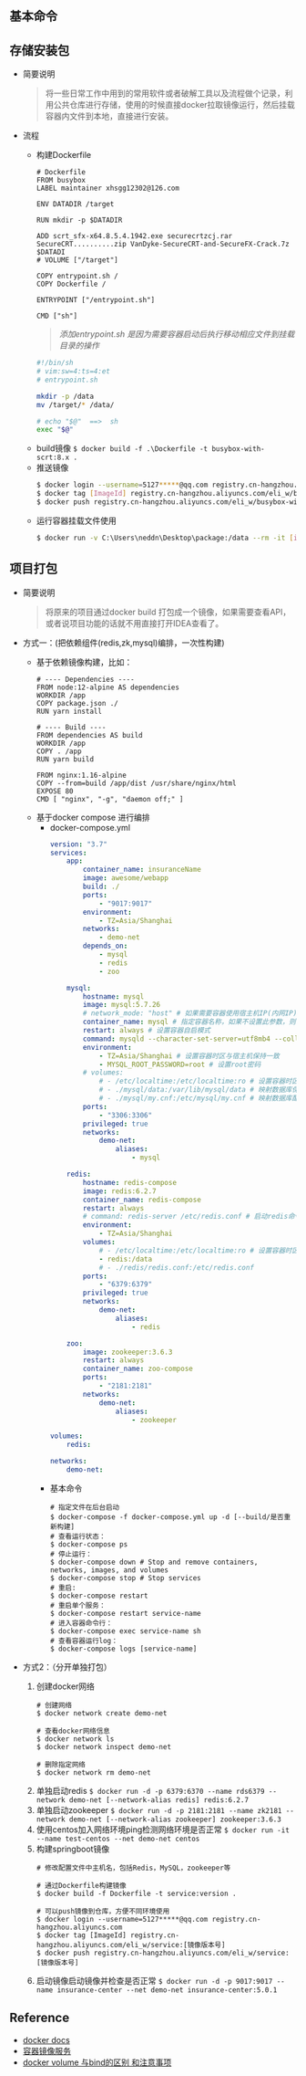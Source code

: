 ## 基本命令

## 存储安装包

* 简要说明
    > 将一些日常工作中用到的常用软件或者破解工具以及流程做个记录，利用公共仓库进行存储，使用的时候直接docker拉取镜像运行，然后挂载容器内文件到本地，直接进行安装。

* 流程
    
    - 构建Dockerfile	
        ```docker
        # Dockerfile
        FROM busybox
        LABEL maintainer xhsgg12302@126.com

        ENV DATADIR /target

        RUN mkdir -p $DATADIR

        ADD scrt_sfx-x64.8.5.4.1942.exe securecrtzcj.rar SecureCRT..........zip VanDyke-SecureCRT-and-SecureFX-Crack.7z  $DATADI
        # VOLUME ["/target"]

        COPY entrypoint.sh /
        COPY Dockerfile /

        ENTRYPOINT ["/entrypoint.sh"]

        CMD ["sh"]
        ```
        > *添加entrypoint.sh 是因为需要容器启动后执行移动相应文件到挂载目录的操作*
        ```bash
        #!/bin/sh
        # vim:sw=4:ts=4:et
        # entrypoint.sh

        mkdir -p /data
        mv /target/* /data/

        # echo "$@"  ==>  sh
        exec "$@"
        ```
    - build镜像 `$ docker build -f .\Dockerfile -t busybox-with-scrt:8.x . `
    - 推送镜像
        ```bash
        $ docker login --username=5127*****@qq.com registry.cn-hangzhou.aliyuncs.com
        $ docker tag [ImageId] registry.cn-hangzhou.aliyuncs.com/eli_w/busybox-with-scrt:[镜像版本号]
        $ docker push registry.cn-hangzhou.aliyuncs.com/eli_w/busybox-with-scrt:[镜像版本号]
        ```
    - 运行容器挂载文件使用
        ```bash
        $ docker run -v C:\Users\neddn\Desktop\package:/data --rm -it [imageId]
        ```

## 项目打包
* 简要说明
    > 将原来的项目通过docker build 打包成一个镜像，如果需要查看API，或者说项目功能的话就不用直接打开IDEA查看了。

* 方式一：(把依赖组件(redis,zk,mysql)编排，一次性构建)
    - 基于依赖镜像构建，比如：
        ```docker
        # ---- Dependencies ----
        FROM node:12-alpine AS dependencies
        WORKDIR /app
        COPY package.json ./
        RUN yarn install

        # ---- Build ----
        FROM dependencies AS build
        WORKDIR /app
        COPY . /app
        RUN yarn build

        FROM nginx:1.16-alpine
        COPY --from=build /app/dist /usr/share/nginx/html
        EXPOSE 80
        CMD [ "nginx", "-g", "daemon off;" ]
        ```
    - 基于docker compose 进行编排
        * docker-compose.yml
            ```yaml
            version: "3.7"
            services:
                app:
                    container_name: insuranceName
                    image: awesome/webapp
                    build: ./
                    ports:
                        - "9017:9017"
                    environment:
                        - TZ=Asia/Shanghai
                    networks:
                        - demo-net
                    depends_on:
                        - mysql
                        - redis
                        - zoo

                mysql:
                    hostname: mysql
                    image: mysql:5.7.26
                    # network_mode: "host" # 如果需要容器使用宿主机IP(内网IP)，则可以配置此项
                    container_name: mysql # 指定容器名称，如果不设置此参数，则由系统自动生成
                    restart: always # 设置容器自启模式
                    command: mysqld --character-set-server=utf8mb4 --collation-server=utf8mb4_unicode_ci # 设置utf8字符集
                    environment:
                        - TZ=Asia/Shanghai # 设置容器时区与宿主机保持一致
                        - MYSQL_ROOT_PASSWORD=root # 设置root密码
                    # volumes:
                        # - /etc/localtime:/etc/localtime:ro # 设置容器时区与宿主机保持一致
                        # - ./mysql/data:/var/lib/mysql/data # 映射数据库保存目录到宿主机，防止数据丢失
                        # - ./mysql/my.cnf:/etc/mysql/my.cnf # 映射数据库配置文件
                    ports:
                        - "3306:3306"
                    privileged: true
                    networks:
                        demo-net:
                            aliases:
                                - mysql

                redis:
                    hostname: redis-compose
                    image: redis:6.2.7
                    container_name: redis-compose
                    restart: always
                    # command: redis-server /etc/redis.conf # 启动redis命令
                    environment:
                        - TZ=Asia/Shanghai
                    volumes:
                        # - /etc/localtime:/etc/localtime:ro # 设置容器时区与宿主机保持一致
                        - redis:/data
                        # - ./redis/redis.conf:/etc/redis.conf
                    ports:
                        - "6379:6379"
                    privileged: true
                    networks:
                        demo-net:
                            aliases:
                                - redis

                zoo:
                    image: zookeeper:3.6.3
                    restart: always
                    container_name: zoo-compose
                    ports:
                        - "2181:2181"
                    networks:
                        demo-net:
                            aliases:
                                - zookeeper

            volumes:
                redis:

            networks:
                demo-net: 
            ```
        * 基本命令
            ```shell
            # 指定文件在后台启动
            $ docker-compose -f docker-compose.yml up -d [--build/是否重新构建]           
            # 查看运行状态：
            $ docker-compose ps
            # 停止运行：
            $ docker-compose down # Stop and remove containers, networks, images, and volumes
            $ docker-compose stop # Stop services
            # 重启:
            $ docker-compose restart
            # 重启单个服务：
            $ docker-compose restart service-name
            # 进入容器命令行：
            $ docker-compose exec service-name sh
            # 查看容器运行log：
            $ docker-compose logs [service-name]
            ```
* 方式2：（分开单独打包）
    1. 创建docker网络
        ```shell
        # 创建网络
        $ docker network create demo-net

        # 查看docker网络信息
        $ docker network ls
        $ docker network inspect demo-net

        # 删除指定网络
        $ docker network rm demo-net
        ```
    2. 单独启动redis `$ docker run -d -p 6379:6370 --name rds6379 --network demo-net [--network-alias redis] redis:6.2.7`
    3. 单独启动zookeeper `$ docker run -d -p 2181:2181 --name zk2181 --network demo-net [--network-alias zookeeper] zookeeper:3.6.3 `
    4. 使用centos加入网络环境ping检测网络环境是否正常 `$ docker run -it --name test-centos --net demo-net centos`
    5. 构建springboot镜像
        ```shell
        # 修改配置文件中主机名，包括Redis，MySQL，zookeeper等
       
        # 通过Dockerfile构建镜像
        $ docker build -f Dockerfile -t service:version . 

        # 可以push镜像到仓库，方便不同环境使用
        $ docker login --username=5127*****@qq.com registry.cn-hangzhou.aliyuncs.com
        $ docker tag [ImageId] registry.cn-hangzhou.aliyuncs.com/eli_w/service:[镜像版本号]
        $ docker push registry.cn-hangzhou.aliyuncs.com/eli_w/service:[镜像版本号]
        ```
    6. 启动镜像启动镜像并检查是否正常 `$ docker run -d -p 9017:9017 --name insurance-center --net demo-net insurance-center:5.0.1`

## Reference

- [docker docs](https://docs.docker.com/engine/reference/run/)
- [容器镜像服务](https://cr.console.aliyun.com/cn-hangzhou/instance/repositories)
- [docker volume 与bind的区别 和注意事项](https://codeantenna.com/a/YdJdiIFSh7)

